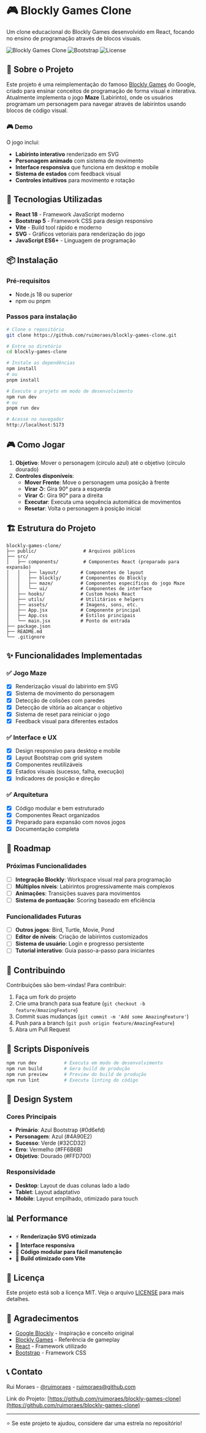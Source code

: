 # 🎮 Blockly Games Clone

Um clone educacional do Blockly Games desenvolvido em React, focando no ensino de programação através de blocos visuais.

![Blockly Games Clone](https://img.shields.io/badge/React-18-blue)
![Bootstrap](https://img.shields.io/badge/Bootstrap-5-purple)
![License](https://img.shields.io/badge/License-MIT-green)

## 🎯 Sobre o Projeto

Este projeto é uma reimplementação do famoso [Blockly Games](https://blockly.games/) do Google, criado para ensinar conceitos de programação de forma visual e interativa. Atualmente implementa o jogo **Maze** (Labirinto), onde os usuários programam um personagem para navegar através de labirintos usando blocos de código visual.

### 🎮 Demo

O jogo inclui:
- **Labirinto interativo** renderizado em SVG
- **Personagem animado** com sistema de movimento
- **Interface responsiva** que funciona em desktop e mobile
- **Sistema de estados** com feedback visual
- **Controles intuitivos** para movimento e rotação

## 🚀 Tecnologias Utilizadas

- **React 18** - Framework JavaScript moderno
- **Bootstrap 5** - Framework CSS para design responsivo
- **Vite** - Build tool rápido e moderno
- **SVG** - Gráficos vetoriais para renderização do jogo
- **JavaScript ES6+** - Linguagem de programação

## 📦 Instalação

### Pré-requisitos
- Node.js 18 ou superior
- npm ou pnpm

### Passos para instalação

```bash
# Clone o repositório
git clone https://github.com/ruimoraes/blockly-games-clone.git

# Entre no diretório
cd blockly-games-clone

# Instale as dependências
npm install
# ou
pnpm install

# Execute o projeto em modo de desenvolvimento
npm run dev
# ou
pnpm run dev

# Acesse no navegador
http://localhost:5173
```

## 🎮 Como Jogar

1. **Objetivo**: Mover o personagem (círculo azul) até o objetivo (círculo dourado)
2. **Controles disponíveis**:
   - **Mover Frente**: Move o personagem uma posição à frente
   - **Virar ↺**: Gira 90° para a esquerda  
   - **Virar ↻**: Gira 90° para a direita
   - **Executar**: Executa uma sequência automática de movimentos
   - **Resetar**: Volta o personagem à posição inicial

## 🏗️ Estrutura do Projeto

```
blockly-games-clone/
├── public/                 # Arquivos públicos
├── src/
│   ├── components/         # Componentes React (preparado para expansão)
│   │   ├── layout/        # Componentes de layout
│   │   ├── blockly/       # Componentes do Blockly
│   │   ├── maze/          # Componentes específicos do jogo Maze
│   │   └── ui/            # Componentes de interface
│   ├── hooks/             # Custom hooks React
│   ├── utils/             # Utilitários e helpers
│   ├── assets/            # Imagens, sons, etc.
│   ├── App.jsx            # Componente principal
│   ├── App.css            # Estilos principais
│   └── main.jsx           # Ponto de entrada
├── package.json
├── README.md
└── .gitignore
```

## ✨ Funcionalidades Implementadas

### ✅ Jogo Maze
- [x] Renderização visual do labirinto em SVG
- [x] Sistema de movimento do personagem
- [x] Detecção de colisões com paredes
- [x] Detecção de vitória ao alcançar o objetivo
- [x] Sistema de reset para reiniciar o jogo
- [x] Feedback visual para diferentes estados

### ✅ Interface e UX
- [x] Design responsivo para desktop e mobile
- [x] Layout Bootstrap com grid system
- [x] Componentes reutilizáveis
- [x] Estados visuais (sucesso, falha, execução)
- [x] Indicadores de posição e direção

### ✅ Arquitetura
- [x] Código modular e bem estruturado
- [x] Componentes React organizados
- [x] Preparado para expansão com novos jogos
- [x] Documentação completa

## 🔮 Roadmap

### Próximas Funcionalidades
- [ ] **Integração Blockly**: Workspace visual real para programação
- [ ] **Múltiplos níveis**: Labirintos progressivamente mais complexos
- [ ] **Animações**: Transições suaves para movimentos
- [ ] **Sistema de pontuação**: Scoring baseado em eficiência

### Funcionalidades Futuras
- [ ] **Outros jogos**: Bird, Turtle, Movie, Pond
- [ ] **Editor de níveis**: Criação de labirintos customizados
- [ ] **Sistema de usuário**: Login e progresso persistente
- [ ] **Tutorial interativo**: Guia passo-a-passo para iniciantes

## 🤝 Contribuindo

Contribuições são bem-vindas! Para contribuir:

1. Faça um fork do projeto
2. Crie uma branch para sua feature (`git checkout -b feature/AmazingFeature`)
3. Commit suas mudanças (`git commit -m 'Add some AmazingFeature'`)
4. Push para a branch (`git push origin feature/AmazingFeature`)
5. Abra um Pull Request

## 📄 Scripts Disponíveis

```bash
npm run dev          # Executa em modo de desenvolvimento
npm run build        # Gera build de produção
npm run preview      # Preview do build de produção
npm run lint         # Executa linting do código
```

## 🎨 Design System

### Cores Principais
- **Primário**: Azul Bootstrap (#0d6efd)
- **Personagem**: Azul (#4A90E2)
- **Sucesso**: Verde (#32CD32)
- **Erro**: Vermelho (#FF6B6B)
- **Objetivo**: Dourado (#FFD700)

### Responsividade
- **Desktop**: Layout de duas colunas lado a lado
- **Tablet**: Layout adaptativo
- **Mobile**: Layout empilhado, otimizado para touch

## 📊 Performance

- ⚡ **Renderização SVG otimizada**
- 📱 **Interface responsiva**
- 🎯 **Código modular para fácil manutenção**
- 🔧 **Build otimizado com Vite**

## 📝 Licença

Este projeto está sob a licença MIT. Veja o arquivo [LICENSE](LICENSE) para mais detalhes.

## 🙏 Agradecimentos

- [Google Blockly](https://developers.google.com/blockly) - Inspiração e conceito original
- [Blockly Games](https://blockly.games/) - Referência de gameplay
- [React](https://reactjs.org/) - Framework utilizado
- [Bootstrap](https://getbootstrap.com/) - Framework CSS

## 📞 Contato

Rui Moraes - [@ruimoraes](https://github.com/ruimoraes) - ruimoraes@github.com

Link do Projeto: [https://github.com/ruimoraes/blockly-games-clone](https://github.com/ruimoraes/blockly-games-clone)

---

⭐ Se este projeto te ajudou, considere dar uma estrela no repositório!

